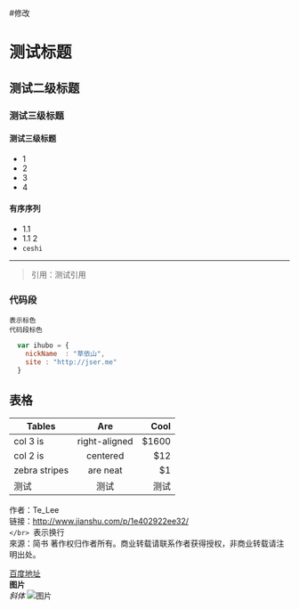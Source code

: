 #修改
# 测试标题
## 测试二级标题

### 测试三级标题


#### 测试三级标题
* 1
* 2
* 3
* 4

#### 有序序列
* 1.1
* 1.1 2
* `ceshi `

***
>引用：测试引用

### 代码段

`表示标色`</br>
``` 代码段标色 ```

```javascript
  var ihubo = {
    nickName  : "草依山",
    site : "http://jser.me"
  }
```
## 表格
| Tables        | Are           | Cool  |
| ------------- |:-------------:| -----:|
| col 3 is      | right-aligned | $1600 |
| col 2 is      | centered      |   $12 |
| zebra stripes | are neat      |    $1 |
|测试           |测试|测试

作者：Te_Lee</br>
链接：http://www.jianshu.com/p/1e402922ee32/</br> `</br>
`表示换行</br>
來源：简书
著作权归作者所有。商业转载请联系作者获得授权，非商业转载请注明出处。</br>

[百度地址](https://www.baidu.com/)</br>
**图片**</br>
*斜体*
![图片](C:\Users\李入宁\Desktop\6aee7dbbgw1efffa67voyj20ix0ctq3n.jpg)
